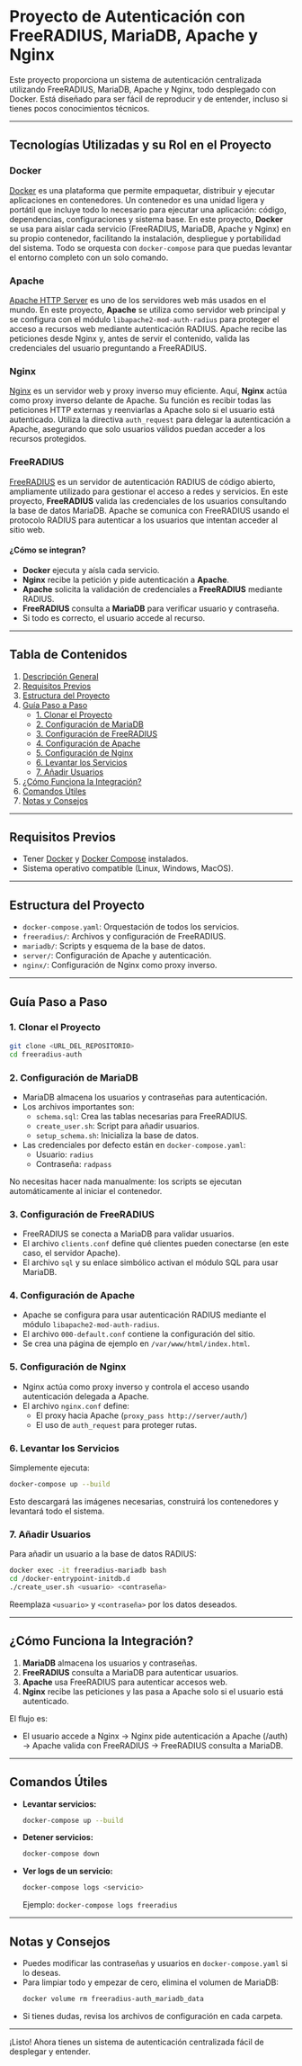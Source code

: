 # Proyecto de Autenticación con FreeRADIUS, MariaDB, Apache y Nginx

Este proyecto proporciona un sistema de autenticación centralizada utilizando FreeRADIUS, MariaDB, Apache y Nginx, todo desplegado con Docker. Está diseñado para ser fácil de reproducir y de entender, incluso si tienes pocos conocimientos técnicos.

---

## Tecnologías Utilizadas y su Rol en el Proyecto

### Docker
[Docker](https://www.docker.com/) es una plataforma que permite empaquetar, distribuir y ejecutar aplicaciones en contenedores. Un contenedor es una unidad ligera y portátil que incluye todo lo necesario para ejecutar una aplicación: código, dependencias, configuraciones y sistema base. En este proyecto, **Docker** se usa para aislar cada servicio (FreeRADIUS, MariaDB, Apache y Nginx) en su propio contenedor, facilitando la instalación, despliegue y portabilidad del sistema. Todo se orquesta con `docker-compose` para que puedas levantar el entorno completo con un solo comando.

### Apache
[Apache HTTP Server](https://httpd.apache.org/) es uno de los servidores web más usados en el mundo. En este proyecto, **Apache** se utiliza como servidor web principal y se configura con el módulo `libapache2-mod-auth-radius` para proteger el acceso a recursos web mediante autenticación RADIUS. Apache recibe las peticiones desde Nginx y, antes de servir el contenido, valida las credenciales del usuario preguntando a FreeRADIUS.

### Nginx
[Nginx](https://nginx.org/) es un servidor web y proxy inverso muy eficiente. Aquí, **Nginx** actúa como proxy inverso delante de Apache. Su función es recibir todas las peticiones HTTP externas y reenviarlas a Apache solo si el usuario está autenticado. Utiliza la directiva `auth_request` para delegar la autenticación a Apache, asegurando que solo usuarios válidos puedan acceder a los recursos protegidos.

### FreeRADIUS
[FreeRADIUS](https://freeradius.org/) es un servidor de autenticación RADIUS de código abierto, ampliamente utilizado para gestionar el acceso a redes y servicios. En este proyecto, **FreeRADIUS** valida las credenciales de los usuarios consultando la base de datos MariaDB. Apache se comunica con FreeRADIUS usando el protocolo RADIUS para autenticar a los usuarios que intentan acceder al sitio web.

#### ¿Cómo se integran?
- **Docker** ejecuta y aísla cada servicio.
- **Nginx** recibe la petición y pide autenticación a **Apache**.
- **Apache** solicita la validación de credenciales a **FreeRADIUS** mediante RADIUS.
- **FreeRADIUS** consulta a **MariaDB** para verificar usuario y contraseña.
- Si todo es correcto, el usuario accede al recurso.

---

## Tabla de Contenidos
1. [Descripción General](#descripción-general)
2. [Requisitos Previos](#requisitos-previos)
3. [Estructura del Proyecto](#estructura-del-proyecto)
4. [Guía Paso a Paso](#guía-paso-a-paso)
    - [1. Clonar el Proyecto](#1-clonar-el-proyecto)
    - [2. Configuración de MariaDB](#2-configuración-de-mariadb)
    - [3. Configuración de FreeRADIUS](#3-configuración-de-freeradius)
    - [4. Configuración de Apache](#4-configuración-de-apache)
    - [5. Configuración de Nginx](#5-configuración-de-nginx)
    - [6. Levantar los Servicios](#6-levantar-los-servicios)
    - [7. Añadir Usuarios](#7-añadir-usuarios)
5. [¿Cómo Funciona la Integración?](#cómo-funciona-la-integración)
6. [Comandos Útiles](#comandos-útiles)
7. [Notas y Consejos](#notas-y-consejos)

---

## Requisitos Previos
- Tener [Docker](https://docs.docker.com/get-docker/) y [Docker Compose](https://docs.docker.com/compose/install/) instalados.
- Sistema operativo compatible (Linux, Windows, MacOS).

---

## Estructura del Proyecto
- `docker-compose.yaml`: Orquestación de todos los servicios.
- `freeradius/`: Archivos y configuración de FreeRADIUS.
- `mariadb/`: Scripts y esquema de la base de datos.
- `server/`: Configuración de Apache y autenticación.
- `nginx/`: Configuración de Nginx como proxy inverso.

---

## Guía Paso a Paso

### 1. Clonar el Proyecto
```bash
git clone <URL_DEL_REPOSITORIO>
cd freeradius-auth
```

### 2. Configuración de MariaDB
- MariaDB almacena los usuarios y contraseñas para autenticación.
- Los archivos importantes son:
  - `schema.sql`: Crea las tablas necesarias para FreeRADIUS.
  - `create_user.sh`: Script para añadir usuarios.
  - `setup_schema.sh`: Inicializa la base de datos.
- Las credenciales por defecto están en `docker-compose.yaml`:
  - Usuario: `radius`
  - Contraseña: `radpass`

No necesitas hacer nada manualmente: los scripts se ejecutan automáticamente al iniciar el contenedor.

### 3. Configuración de FreeRADIUS
- FreeRADIUS se conecta a MariaDB para validar usuarios.
- El archivo `clients.conf` define qué clientes pueden conectarse (en este caso, el servidor Apache).
- El archivo `sql` y su enlace simbólico activan el módulo SQL para usar MariaDB.

### 4. Configuración de Apache
- Apache se configura para usar autenticación RADIUS mediante el módulo `libapache2-mod-auth-radius`.
- El archivo `000-default.conf` contiene la configuración del sitio.
- Se crea una página de ejemplo en `/var/www/html/index.html`.

### 5. Configuración de Nginx
- Nginx actúa como proxy inverso y controla el acceso usando autenticación delegada a Apache.
- El archivo `nginx.conf` define:
  - El proxy hacia Apache (`proxy_pass http://server/auth/`)
  - El uso de `auth_request` para proteger rutas.

### 6. Levantar los Servicios
Simplemente ejecuta:
```bash
docker-compose up --build
```
Esto descargará las imágenes necesarias, construirá los contenedores y levantará todo el sistema.

### 7. Añadir Usuarios
Para añadir un usuario a la base de datos RADIUS:
```bash
docker exec -it freeradius-mariadb bash
cd /docker-entrypoint-initdb.d
./create_user.sh <usuario> <contraseña>
```
Reemplaza `<usuario>` y `<contraseña>` por los datos deseados.

---

## ¿Cómo Funciona la Integración?

1. **MariaDB** almacena los usuarios y contraseñas.
2. **FreeRADIUS** consulta a MariaDB para autenticar usuarios.
3. **Apache** usa FreeRADIUS para autenticar accesos web.
4. **Nginx** recibe las peticiones y las pasa a Apache solo si el usuario está autenticado.

El flujo es:
- El usuario accede a Nginx → Nginx pide autenticación a Apache (/auth) → Apache valida con FreeRADIUS → FreeRADIUS consulta a MariaDB.

---

## Comandos Útiles
- **Levantar servicios:**
  ```bash
  docker-compose up --build
  ```
- **Detener servicios:**
  ```bash
  docker-compose down
  ```
- **Ver logs de un servicio:**
  ```bash
  docker-compose logs <servicio>
  ```
  Ejemplo: `docker-compose logs freeradius`

---

## Notas y Consejos
- Puedes modificar las contraseñas y usuarios en `docker-compose.yaml` si lo deseas.
- Para limpiar todo y empezar de cero, elimina el volumen de MariaDB:
  ```bash
  docker volume rm freeradius-auth_mariadb_data
  ```
- Si tienes dudas, revisa los archivos de configuración en cada carpeta.

---

¡Listo! Ahora tienes un sistema de autenticación centralizada fácil de desplegar y entender.
